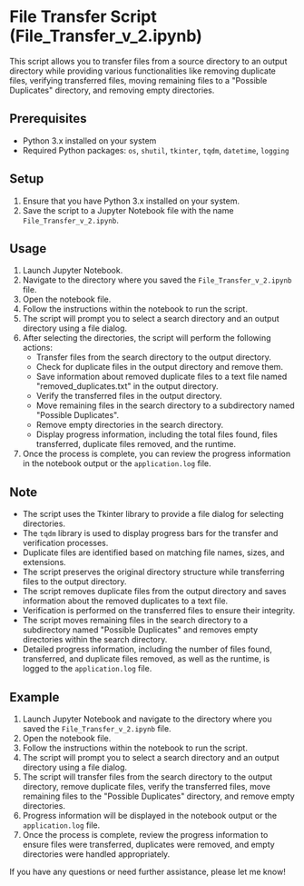 # File Transfer Script (File_Transfer_v_2.ipynb)

This script allows you to transfer files from a source directory to an output directory while providing various functionalities like removing duplicate files, verifying transferred files, moving remaining files to a "Possible Duplicates" directory, and removing empty directories.

## Prerequisites
- Python 3.x installed on your system
- Required Python packages: `os`, `shutil`, `tkinter`, `tqdm`, `datetime`, `logging`

## Setup
1. Ensure that you have Python 3.x installed on your system.
2. Save the script to a Jupyter Notebook file with the name `File_Transfer_v_2.ipynb`.

## Usage
1. Launch Jupyter Notebook.
2. Navigate to the directory where you saved the `File_Transfer_v_2.ipynb` file.
3. Open the notebook file.
4. Follow the instructions within the notebook to run the script.
5. The script will prompt you to select a search directory and an output directory using a file dialog.
6. After selecting the directories, the script will perform the following actions:
   - Transfer files from the search directory to the output directory.
   - Check for duplicate files in the output directory and remove them.
   - Save information about removed duplicate files to a text file named "removed_duplicates.txt" in the output directory.
   - Verify the transferred files in the output directory.
   - Move remaining files in the search directory to a subdirectory named "Possible Duplicates".
   - Remove empty directories in the search directory.
   - Display progress information, including the total files found, files transferred, duplicate files removed, and the runtime.
7. Once the process is complete, you can review the progress information in the notebook output or the `application.log` file.

## Note
- The script uses the Tkinter library to provide a file dialog for selecting directories.
- The `tqdm` library is used to display progress bars for the transfer and verification processes.
- Duplicate files are identified based on matching file names, sizes, and extensions.
- The script preserves the original directory structure while transferring files to the output directory.
- The script removes duplicate files from the output directory and saves information about the removed duplicates to a text file.
- Verification is performed on the transferred files to ensure their integrity.
- The script moves remaining files in the search directory to a subdirectory named "Possible Duplicates" and removes empty directories within the search directory.
- Detailed progress information, including the number of files found, transferred, and duplicate files removed, as well as the runtime, is logged to the `application.log` file.

## Example
1. Launch Jupyter Notebook and navigate to the directory where you saved the `File_Transfer_v_2.ipynb` file.
2. Open the notebook file.
3. Follow the instructions within the notebook to run the script.
4. The script will prompt you to select a search directory and an output directory using a file dialog.
5. The script will transfer files from the search directory to the output directory, remove duplicate files, verify the transferred files, move remaining files to the "Possible Duplicates" directory, and remove empty directories.
6. Progress information will be displayed in the notebook output or the `application.log` file.
7. Once the process is complete, review the progress information to ensure files were transferred, duplicates were removed, and empty directories were handled appropriately.

If you have any questions or need further assistance, please let me know!

